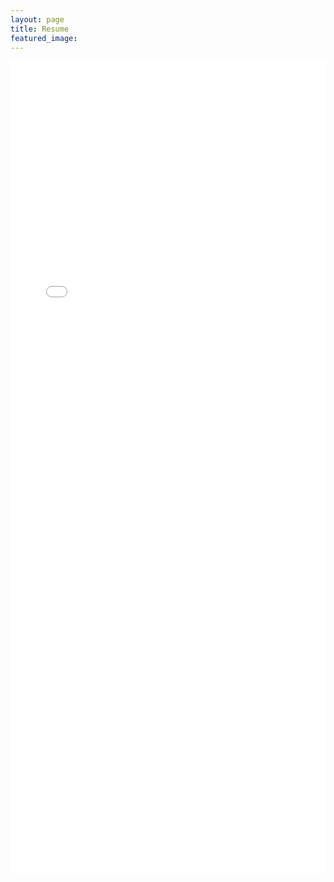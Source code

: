 ```yaml
---
layout: page
title: Resume
featured_image:
---
```


<embed type="application/pdf" src="/assets/images/BrittanyWoods-CV-2025.pdf" width="100%" height="1300px" />
